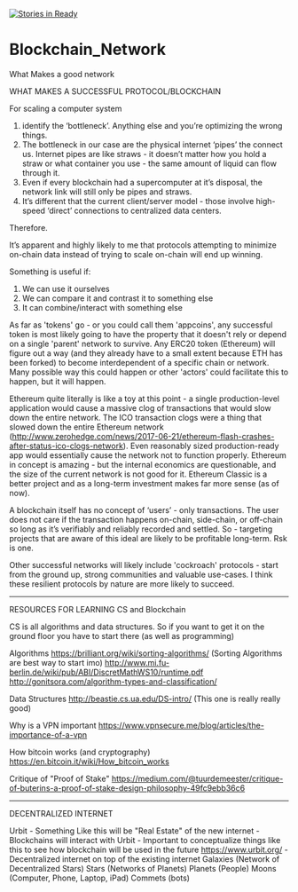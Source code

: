 [![Stories in Ready](https://badge.waffle.io/1jkunz1/Blockchain_Network.png?label=ready&title=Ready)](https://waffle.io/1jkunz1/Blockchain_Network?utm_source=badge)
# Blockchain_Network
What Makes a good network

WHAT MAKES A SUCCESSFUL PROTOCOL/BLOCKCHAIN
 
For scaling a computer system
1) identify the ‘bottleneck’. Anything else and you’re optimizing the wrong things.
2) The bottleneck in our case are the physical internet ‘pipes’ the connect us. Internet pipes are like straws - it doesn’t matter how you hold a straw or what container you use - the same amount of liquid can flow through it.
3) Even if every blockchain had a supercomputer at it’s disposal, the network link will still only be pipes and straws.
4) It’s different that the current client/server model - those involve high-speed ‘direct’ connections to centralized data centers.
 
Therefore.
 
It’s apparent and highly likely to me that protocols attempting to minimize on-chain data instead of trying to scale on-chain will end up winning.
 
Something is useful if:
1) We can use it ourselves
2) We can compare it and contrast it to something else
3) It can combine/interact with something else
 
As far as 'tokens' go - or you could call them 'appcoins', any successful token is most likely going to have the property that it doesn't rely or depend on a single 'parent' network to survive. Any ERC20 token (Ethereum) will figure out a way (and they already have to a small extent because ETH has been forked) to become interdependent of a specific chain or network. Many possible way this could happen or other 'actors' could facilitate this to happen, but it will happen.
 
Ethereum quite literally is like a toy at this point - a single production-level application would cause a massive clog of transactions that would slow down the entire network. The ICO transaction clogs were a thing that slowed down the entire Ethereum network (http://www.zerohedge.com/news/2017-06-21/ethereum-flash-crashes-after-status-ico-clogs-network). Even reasonably sized production-ready app would essentially cause the network not to function properly. Ethereum in concept is amazing - but the internal economics are questionable, and the size of the current network is not good for it. Ethereum Classic is a better project and as a long-term investment makes far more sense (as of now).
 
A blockchain itself has no concept of ‘users’ - only transactions. The user does not care if the transaction happens on-chain, side-chain, or off-chain so long as it’s verifiably and reliably recorded and settled. So - targeting projects that are aware of this ideal are likely to be profitable long-term. Rsk is one.
 
Other successful networks will likely include 'cockroach' protocols - start from the ground up, strong communities and valuable use-cases. I think these resilient protocols by nature are more likely to succeed.


-----------------------------------------------------------------------------------------------------------------------------------
 
RESOURCES FOR LEARNING CS and Blockchain
 
CS is all algorithms and data structures. So if you want to get it on the ground floor you have to start there (as well as programming)
 
Algorithms
https://brilliant.org/wiki/sorting-algorithms/ (Sorting Algorithms are best way to start imo)
http://www.mi.fu-berlin.de/wiki/pub/ABI/DiscretMathWS10/runtime.pdf
http://gonitsora.com/algorithm-types-and-classification/
 
Data Structures
http://beastie.cs.ua.edu/DS-intro/ (This one is really really good)
 
Why is a VPN important
https://www.vpnsecure.me/blog/articles/the-importance-of-a-vpn
 
How bitcoin works (and cryptography)
https://en.bitcoin.it/wiki/How_bitcoin_works
 
Critique of "Proof of Stake"
https://medium.com/@tuurdemeester/critique-of-buterins-a-proof-of-stake-design-philosophy-49fc9ebb36c6
 
--------------------------------------------------------------------------------------------------------------------------------------
DECENTRALIZED INTERNET
 
Urbit - Something Like this will be "Real Estate" of the new internet - Blockchains will interact with Urbit - Important to conceptualize things like this to see how blockchain will be used in the future
https://www.urbit.org/ - Decentralized internet on top of the existing internet
Galaxies (Network of Decentralized Stars)
Stars (Networks of Planets)
Planets (People)
Moons (Computer, Phone, Laptop, iPad)
Commets (bots)
